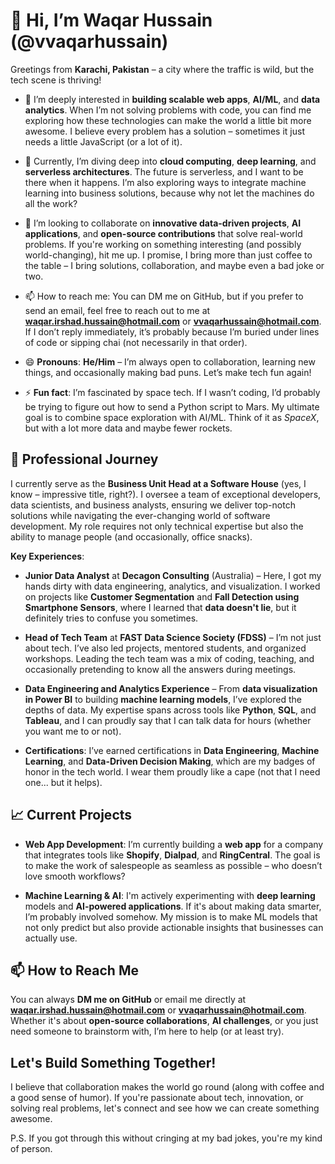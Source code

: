# 👋 Hi, I’m Waqar Hussain (@vvaqarhussain)

Greetings from **Karachi, Pakistan** – a city where the traffic is wild, but the tech scene is thriving!

- 👀 I’m deeply interested in **building scalable web apps**, **AI/ML**, and **data analytics**. When I’m not solving problems with code, you can find me exploring how these technologies can make the world a little bit more awesome. I believe every problem has a solution – sometimes it just needs a little JavaScript (or a lot of it).
  
- 🌱 Currently, I’m diving deep into **cloud computing**, **deep learning**, and **serverless architectures**. The future is serverless, and I want to be there when it happens. I’m also exploring ways to integrate machine learning into business solutions, because why not let the machines do all the work?

- 💞️ I’m looking to collaborate on **innovative data-driven projects**, **AI applications**, and **open-source contributions** that solve real-world problems. If you're working on something interesting (and possibly world-changing), hit me up. I promise, I bring more than just coffee to the table – I bring solutions, collaboration, and maybe even a bad joke or two.

- 📫 How to reach me: You can DM me on GitHub, but if you prefer to send an email, feel free to reach out to me at **waqar.irshad.hussain@hotmail.com** or **vvaqarhussain@hotmail.com**. If I don’t reply immediately, it’s probably because I’m buried under lines of code or sipping chai (not necessarily in that order).

- 😄 **Pronouns**: **He/Him** – I’m always open to collaboration, learning new things, and occasionally making bad puns. Let’s make tech fun again!

- ⚡ **Fun fact**: I’m fascinated by space tech. If I wasn’t coding, I’d probably be trying to figure out how to send a Python script to Mars. My ultimate goal is to combine space exploration with AI/ML. Think of it as *SpaceX*, but with a lot more data and maybe fewer rockets.

## 🚀 Professional Journey

I currently serve as the **Business Unit Head at a Software House** (yes, I know – impressive title, right?). I oversee a team of exceptional developers, data scientists, and business analysts, ensuring we deliver top-notch solutions while navigating the ever-changing world of software development. My role requires not only technical expertise but also the ability to manage people (and occasionally, office snacks).

**Key Experiences**:

- **Junior Data Analyst** at **Decagon Consulting** (Australia) – Here, I got my hands dirty with data engineering, analytics, and visualization. I worked on projects like **Customer Segmentation** and **Fall Detection using Smartphone Sensors**, where I learned that **data doesn't lie**, but it definitely tries to confuse you sometimes.
  
- **Head of Tech Team** at **FAST Data Science Society (FDSS)** – I’m not just about tech. I’ve also led projects, mentored students, and organized workshops. Leading the tech team was a mix of coding, teaching, and occasionally pretending to know all the answers during meetings.

- **Data Engineering and Analytics Experience** – From **data visualization in Power BI** to building **machine learning models**, I’ve explored the depths of data. My expertise spans across tools like **Python**, **SQL**, and **Tableau**, and I can proudly say that I can talk data for hours (whether you want me to or not).

- **Certifications**: I’ve earned certifications in **Data Engineering**, **Machine Learning**, and **Data-Driven Decision Making**, which are my badges of honor in the tech world. I wear them proudly like a cape (not that I need one... but it helps).

## 📈 Current Projects

- **Web App Development**: I’m currently building a **web app** for a company that integrates tools like **Shopify**, **Dialpad**, and **RingCentral**. The goal is to make the work of salespeople as seamless as possible – who doesn’t love smooth workflows?

- **Machine Learning & AI**: I'm actively experimenting with **deep learning** models and **AI-powered applications**. If it's about making data smarter, I’m probably involved somehow. My mission is to make ML models that not only predict but also provide actionable insights that businesses can actually use.

## 📫 How to Reach Me

You can always **DM me on GitHub** or email me directly at **waqar.irshad.hussain@hotmail.com** or **vvaqarhussain@hotmail.com**. Whether it's about **open-source collaborations**, **AI challenges**, or you just need someone to brainstorm with, I’m here to help (or at least try).

## Let's Build Something Together!

I believe that collaboration makes the world go round (along with coffee and a good sense of humor). If you're passionate about tech, innovation, or solving real problems, let's connect and see how we can create something awesome.

P.S. If you got through this without cringing at my bad jokes, you're my kind of person.
